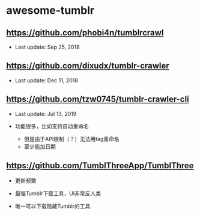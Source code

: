 awesome-tumblr
===============

## https://github.com/phobi4n/tumblrcrawl

* Last update: Sep 25, 2018

## https://github.com/dixudx/tumblr-crawler

* Last update: Dec 11, 2018

## https://github.com/tzw0745/tumblr-crawler-cli

* Last update: Jul 13, 2019

* 功能很多，比如支持自动重命名
    * 但是由于API限制（？）无法用tag重命名
    * 至少能加日期

 ## https://github.com/TumblThreeApp/TumblThree

 * 更新频繁

 * 最强Tumblr下载工具，UI非常反人类
 * 唯一可以下载隐藏Tumblr的工具
